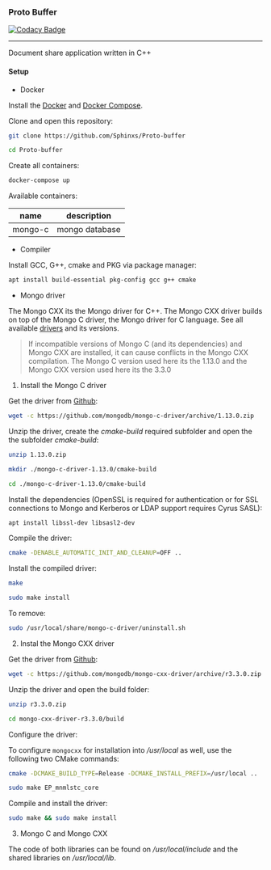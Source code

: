 ### Proto Buffer

[![Codacy Badge](https://api.codacy.com/project/badge/Grade/8293993c1ae54528aadacc58352d6cb7)](https://app.codacy.com/app/Sphinxs/Proto-buffer?utm_source=github.com&utm_medium=referral&utm_content=Sphinxs/Proto-buffer&utm_campaign=Badge_Grade_Dashboard)

---

Document share application written in C++

#### Setup

- Docker

Install the [Docker](https://docs.docker.com/install/) and [Docker Compose](https://docs.docker.com/compose/install/).

Clone and open this repository:

```sh
git clone https://github.com/Sphinxs/Proto-buffer
```

```sh
cd Proto-buffer
```

Create all containers:

```sh
docker-compose up
```

Available containers:

| name    | description    |
| ------- | -------------- |
| mongo-c | mongo database |

- Compiler

Install GCC, G++, cmake and PKG via package manager:

```sh
apt install build-essential pkg-config gcc g++ cmake
```

- Mongo driver

The Mongo CXX its the Mongo driver for C++. The Mongo CXX driver builds on top of the Mongo C driver, the Mongo driver for C language. See all available [drivers](https://docs.mongodb.com/ecosystem/drivers/) and its versions.

> If incompatible versions of Mongo C (and its dependencies) and Mongo CXX are installed, it can cause conflicts in the Mongo CXX compilation. The Mongo C version used here its the 1.13.0 and the Mongo CXX version used here its the 3.3.0

1. Install the Mongo C driver

Get the driver from [Github](https://github.com/mongodb/mongo-c-driver/releases):

```sh
wget -c https://github.com/mongodb/mongo-c-driver/archive/1.13.0.zip
```

Unzip the driver, create the *cmake-build* required subfolder and open the the subfolder *cmake-build*:

```sh
unzip 1.13.0.zip
```

```sh
mkdir ./mongo-c-driver-1.13.0/cmake-build
```

```sh
cd ./mongo-c-driver-1.13.0/cmake-build
```

Install the dependencies (OpenSSL is required for authentication or for SSL connections to Mongo and Kerberos or LDAP support requires Cyrus SASL):

```sh
apt install libssl-dev libsasl2-dev
```

Compile the driver:

```sh
cmake -DENABLE_AUTOMATIC_INIT_AND_CLEANUP=OFF ..
```

Install the compiled driver:

```sh
make
```

```sh
sudo make install
```

To remove:

```sh
sudo /usr/local/share/mongo-c-driver/uninstall.sh
```

2. Instal the Mongo CXX driver

Get the driver from [Github](https://github.com/mongodb/mongo-cxx-driver/releases):

```sh
wget -c https://github.com/mongodb/mongo-cxx-driver/archive/r3.3.0.zip
```

Unzip the driver and open the build folder:

```sh
unzip r3.3.0.zip
```

```sh
cd mongo-cxx-driver-r3.3.0/build
```

Configure the driver:

To configure `mongocxx` for installation into */usr/local* as well, use the following two CMake commands:

```sh
cmake -DCMAKE_BUILD_TYPE=Release -DCMAKE_INSTALL_PREFIX=/usr/local ..
```

```sh
sudo make EP_mnmlstc_core
```

Compile and install the driver:

```sh
sudo make && sudo make install
```

3. Mongo C and Mongo CXX

The code of both libraries can be found on */usr/local/include* and the shared libraries on */usr/local/lib*.